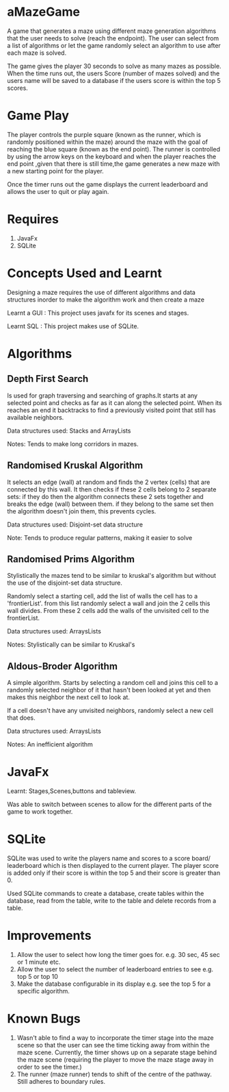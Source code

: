 # aMazeGame

A game that generates a maze using different maze generation algorithms that the user needs to solve (reach the endpoint).
The user can select from a list of algorithms or let the game randomly select an algorithm to use after each maze is solved.

The game gives the player 30 seconds to solve as many mazes as possible. When the time runs out, the users Score (number
of mazes solved) and the users name will be saved to a database if the users score is within the top 5 scores.

# Game Play

The player controls the purple square (known as the runner, which is randomly positioned within the maze) around the maze
with the goal of reaching the blue square (known as the end point). The runner is controlled by using the arrow keys on 
the keyboard and when the player reaches the
end point ,given that there is still time,the game generates a new maze with a new starting point for the player.

Once the timer runs out the game displays the current leaderboard and allows the user to quit or play again.

# Requires
1) JavaFx
2) SQLite
# Concepts Used and Learnt

Designing a maze requires the use of different algorithms and data structures inorder to make the algorithm work 
and then create a maze

Learnt a GUI : This project uses javafx for its scenes and stages. 

Learnt SQL : This project makes use of SQLite.

# Algorithms

## Depth First Search

Is used for graph traversing and searching of graphs.It starts
at any selected point and checks as far as it can along the
selected point. When its reaches an end it backtracks to find
a previously visited point that still has available neighbors.

Data structures used: Stacks and ArrayLists

Notes: Tends to make long corridors in mazes.

## Randomised Kruskal Algorithm

It selects an edge (wall) at random and finds the 2 vertex (cells) that are connected by this
wall.
It then checks if these 2 cells belong to 2 separate sets:
if they do then the algorithm connects these 2 sets together and breaks the edge (wall) between them.
if they belong to the same set then the algorithm doesn't join them, this prevents cycles.

Data structures used: Disjoint-set data structure

Note: Tends to produce regular patterns, making it easier to solve

## Randomised Prims Algorithm

Stylistically the mazes tend to be similar to kruskal's algorithm but without the use of the
disjoint-set data structure.

Randomly select a starting cell, add the list of walls the cell has to a 'frontierList'.
from this list randomly select a wall and join the 2 cells this wall divides. From these 2 cells
add the walls of the unvisited cell to the frontierList.

Data structures used: ArraysLists

Notes: Stylistically can be similar to Kruskal's

## Aldous-Broder Algorithm

A simple algorithm. Starts by selecting a random cell and joins this cell to a randomly selected
 neighbor of it that hasn't been looked at yet and then makes this neighbor the next cell to look at.

If a cell doesn't have any unvisited neighbors, randomly select a new cell that does.

Data structures used: ArraysLists

Notes: An inefficient algorithm

# JavaFx

Learnt: Stages,Scenes,buttons and tableview.

Was able to switch between scenes to allow for the different parts of the game to work together.
# SQLite
SQLite was used to write the players name and scores to a score board/ leaderboard which is then displayed to the current player.
The player score is added only if their score is within the top 5 and their score is greater than 0.

Used SQLite commands to create a database, create tables within the database, read from the table, write to the table
and delete records from a table.

# Improvements
1) Allow the user to select how long the timer goes for. e.g. 30 sec, 45 sec or 1 minute etc.
2) Allow the user to select the number of leaderboard entries to see e.g. top 5 or top 10
3) Make the database configurable in its display e.g. see the top 5 for a specific algorithm.

# Known Bugs
1) Wasn't able to find a way to incorporate the timer stage into the maze scene so that the user can see the time ticking away
from within the maze scene.
Currently, the timer shows up on a separate stage behind the maze scene (requiring the player to move the maze stage away
in order to see the timer.)
2) The runner (maze runner) tends to shift of the centre of the pathway. Still adheres to boundary rules.

